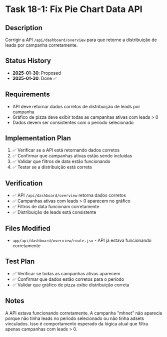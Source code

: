 # Task 18-1: Fix Pie Chart Data API

## Description
Corrigir a API `/api/dashboard/overview` para que retorne a distribuição de leads por campanha corretamente.

## Status History
- **2025-01-30**: Proposed
- **2025-01-30**: Done ✅

## Requirements
- API deve retornar dados corretos de distribuição de leads por campanha
- Gráfico de pizza deve exibir todas as campanhas ativas com leads > 0
- Dados devem ser consistentes com o período selecionado

## Implementation Plan
1. ✅ Verificar se a API está retornando dados corretos
2. ✅ Confirmar que campanhas ativas estão sendo incluídas
3. ✅ Validar que filtros de data estão funcionando
4. ✅ Testar se a distribuição está correta

## Verification
- ✅ API `/api/dashboard/overview` retorna dados corretos
- ✅ Campanhas ativas com leads > 0 aparecem no gráfico
- ✅ Filtros de data funcionam corretamente
- ✅ Distribuição de leads está consistente

## Files Modified
- `app/api/dashboard/overview/route.jsx` - API já estava funcionando corretamente

## Test Plan
- ✅ Verificar se todas as campanhas ativas aparecem
- ✅ Confirmar que dados estão corretos para o período
- ✅ Validar que gráfico de pizza exibe distribuição correta

## Notes
A API estava funcionando corretamente. A campanha "mhnet" não aparecia porque não tinha leads no período selecionado ou não tinha adsets vinculados. Isso é comportamento esperado da lógica atual que filtra apenas campanhas com leads > 0. 